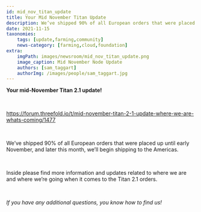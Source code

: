```yaml
---
id: mid_nov_titan_update
title: Your Mid November Titan Update
description: We’ve shipped 90% of all European orders that were placed up until early November, and later this month, we’ll begin shipping to the Americas.
date: 2021-11-15
taxonomies:
    tags: [update,farming,community]
    news-category: [farming,cloud,foundation]
extra:
    imgPath: images/newsroom/mid_nov_titan_update.png
    image_caption: Mid November Node Update
    authors: [sam_taggart]
    authorImg: /images/people/sam_taggart.jpg
---
```


**Your mid-November Titan 2.1 update!**

<br/>

https://forum.threefold.io/t/mid-november-titan-2-1-update-where-we-are-whats-coming/1477

<br/>

We’ve shipped 90% of all European orders that were placed up until early November, and later this month, we’ll begin shipping to the Americas.

<br/>

Inside please find more information and updates related to where we are and where we’re going when it comes to the Titan 2.1 orders.

<br/>

*If you have any additional questions, you know how to find us!*